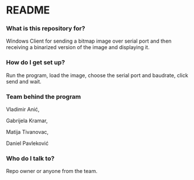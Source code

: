 # README #

### What is this repository for? ###

Windows Client for sending a bitmap image over serial port and then receiving a binarized version of the image and displaying it.


### How do I get set up? ###

Run the program, load the image, choose the serial port and baudrate, click send and wait.

### Team behind the program ###

Vladimir Anić,

Gabrijela Kramar,

Matija Tivanovac,

Daniel Pavleković

### Who do I talk to? ###

Repo owner or anyone from the team.
